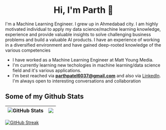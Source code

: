 <h1 align="center">Hi, I'm Parth 👋</h1>

<!--
**parth2901/parth2901** is a ✨ _special_ ✨ repository because its `README.md` (this file) appears on your GitHub profile.
-->

I'm a Machine Learning Engineer. I grew up in Ahmedabad city. I am highly motivated individual to apply my data science/machine learning knowledge, experience and provide valuable insights to solve challenging business problems and build a valuable AI products. I have an experience of working in a diversified environment and have gained deep-rooted knowledge of the various competencies


- I have worked as a Machine Learning Engineer at Matt Young Media.
- I'm currently learning new techologies in machine learning/data science field and it's various applications.
- I'm best reached via **parthpatel6037@gmail.com** and also via [LinkedIn](https://www.linkedin.com/in/parth-patel-6026b7165/). I'm always open to interesting conversations and collaboration


## Some of my Github Stats
<!-- <p align=left> <img src=https://komarev.com/ghpvc/?username=Cradoe alt=Cradoe /> </p> -->

| ![GitHub Stats](https://github-readme-stats.vercel.app/api?username=parth-patel97&theme=radical)| <a href="https://github.com/parth-patel97/github-readme-stats"><img align="center" src="https://github-readme-stats.vercel.app/api/top-langs/?username=parth-patel97&layout=compact&theme=aura&hide_border=true" /></a> |
| ------------- | ------------- |

[![GitHub Streak](http://github-readme-streak-stats.herokuapp.com?user=parth-patel97&theme=tokyonight&date_format=M%20j%5B%2C%20Y%5D)](https://git.io/streak-stats)
